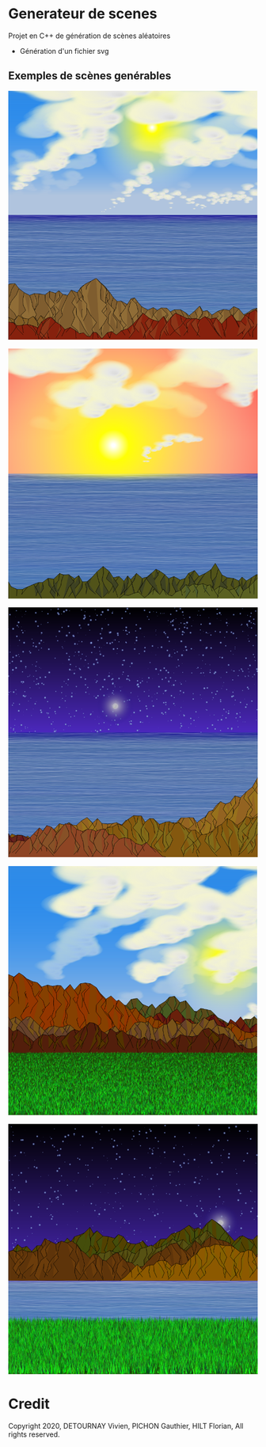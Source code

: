 # Generateur de scenes

Projet en C++ de génération de scènes aléatoires

- Génération d'un fichier svg

## Exemples de scènes genérables

![](img/plan1.png)

![](img/plan2.png)

![](img/plan3.png)

![](img/plan4.png)

![](img/plan5.png)

# Credit

Copyright 2020, DETOURNAY Vivien, PICHON Gauthier, HILT Florian, All rights reserved.
